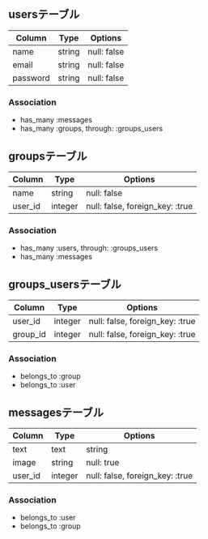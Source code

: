 ## usersテーブル
|Column|Type|Options|
|------|----|-------|
|name|string|null: false|
|email|string|null: false|
|password|string|null: false|
### Association
- has_many :messages
- has_many :groups, through: :groups_users

## groupsテーブル
|Column|Type|Options|
|------|----|-------|
|name|string|null: false|
|user_id|integer|null: false, foreign_key: :true|
### Association
- has_many :users, through: :groups_users
- has_many :messages

## groups_usersテーブル
|Column|Type|Options|
|------|----|-------|
|user_id|integer|null: false, foreign_key: :true|
|group_id|integer|null: false, foreign_key: :true|
### Association
- belongs_to :group
- belongs_to :user

## messagesテーブル
|Column|Type|Options|
|------|----|-------|
|text|text|string|null: false|
|image|string|null: true|
|user_id|integer|null: false, foreign_key: :true|
### Association
- belongs_to :user
- belongs_to :group
